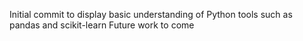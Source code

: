 Initial commit to display basic understanding of Python tools such as pandas and scikit-learn
Future work to come